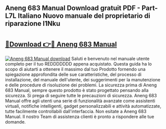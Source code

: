## Aneng 683 Manual Download gratuit PDF - Part-L7L Italiano Nuovo manuale del proprietario di riparazione l1Nku

# <h2><a href="http://dfh4m5.blite.top/?on=Aneng+683+Manual">🔗Download 👉🔴 Aneng 683 Manual</a></h2>

[![Aneng 683 Manual download](https://i.imgur.com/lujVjoI.png)](http://dfh4m5.blite.top/?on=Aneng+683+Manual)
Saluti e benvenuto nel manuale utente completo per il tuo REDDDDDDD appena acquistato. Questa guida ha lo scopo di aiutarti a ottenere il massimo dal tuo Prodotto fornendo una spiegazione approfondita delle sue caratteristiche, del processo di installazione, del manuale dell'utente, dei suggerimenti per la manutenzione e delle procedure di risoluzione dei problemi. La sicurezza prima di Aneng 683 Manual, sempre questo prodotto è stato progettato pensando alla sicurezza. Si prega di seguire tutte le precauzioni di sicurezza. Aneng 683 Manual offre agli utenti una serie di funzionalità avanzate come assistenti virtuali, notifiche intelligenti, gadget personalizzabili e attività automatizzate, tutte facilmente controllabili dall'interfaccia. Non esitate a Aneng 683 Manual. Il nostro Team di assistenza clienti è pronto a rispondere alle tue domande.
